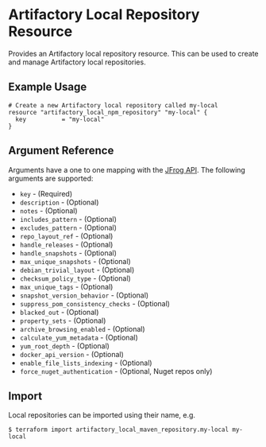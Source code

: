 # Artifactory Local Repository Resource

Provides an Artifactory local repository resource. This can be used to create and manage Artifactory local repositories.

## Example Usage

```hcl
# Create a new Artifactory local repository called my-local
resource "artifactory_local_npm_repository" "my-local" {
  key          = "my-local"
}
```

## Argument Reference

Arguments have a one to one mapping with the [JFrog API](https://www.jfrog.com/confluence/display/RTF/Repository+Configuration+JSON). The following arguments are supported:

* `key` - (Required)
* `description` - (Optional)
* `notes` - (Optional)
* `includes_pattern` - (Optional)
* `excludes_pattern` - (Optional)
* `repo_layout_ref` - (Optional)
* `handle_releases` - (Optional) 
* `handle_snapshots` - (Optional) 
* `max_unique_snapshots` - (Optional) 
* `debian_trivial_layout` - (Optional) 
* `checksum_policy_type` - (Optional) 
* `max_unique_tags` - (Optional) 
* `snapshot_version_behavior` - (Optional) 
* `suppress_pom_consistency_checks` - (Optional) 
* `blacked_out` - (Optional) 
* `property_sets` - (Optional) 
* `archive_browsing_enabled` - (Optional) 
* `calculate_yum_metadata` - (Optional) 
* `yum_root_depth` - (Optional) 
* `docker_api_version` - (Optional) 
* `enable_file_lists_indexing` - (Optional) 
* `force_nuget_authentication` - (Optional, Nuget repos only)

## Import

Local repositories can be imported using their name, e.g.

```
$ terraform import artifactory_local_maven_repository.my-local my-local
```
